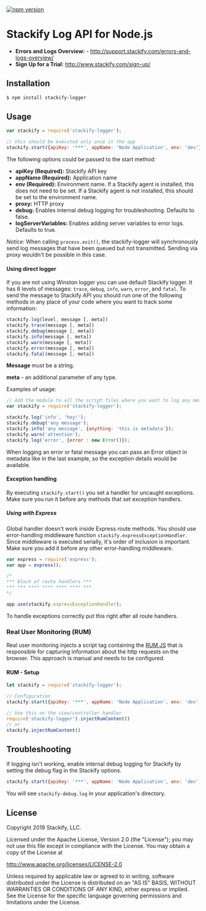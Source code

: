 [![npm version](https://badge.fury.io/js/stackify-logger.svg)](http://badge.fury.io/js/stackify-logger)

# Stackify Log API for Node.js

* **Errors and Logs Overview:** - http://support.stackify.com/errors-and-logs-overview/
* **Sign Up for a Trial:** http://www.stackify.com/sign-up/

## Installation
```bash
$ npm install stackify-logger
```

## Usage

```js
var stackify = require('stackify-logger');

// this should be executed only once in the app
stackify.start({apiKey: '***', appName: 'Node Application', env: 'dev'});
```
The following options could be passed to the start method:
* __apiKey (Required):__ Stackify API key
* __appName (Required):__ Application name
* __env (Required):__ Environment name. If a Stackify agent is installed, this does not need to be set. If a Stackify agent is not installed, this should be set to the environment name.
* __proxy:__ HTTP proxy
* __debug:__ Enables internal debug logging for troubleshooting. Defaults to false.
* __logServerVariables:__ Enables adding server variables to error logs. Defaults to true.

*Notice:* When calling `process.exit()`, the stackify-logger will synchronously send log messages that have been queued but not transmitted. Sending via proxy wouldn't be possible in this case.

#### Using direct logger

If you are not using Winston logger you can use default Stackify logger. It has 6 levels of messages: `trace`, `debug`, `info`, `warn`, `error`, and `fatal`. To send the message to Stackify API you should run one of the following methods in any place of your code where you want to track some information:
```js
stackify.log(level, message [, meta])
stackify.trace(message [, meta])
stackify.debug(message [, meta])
stackify.info(message [, meta])
stackify.warn(message [, meta])
stackify.error(message [, meta])
stackify.fatal(message [, meta])
```

**Message** must be a string.

**meta** - an additional parameter of any type.

Examples of usage:
```js
// Add the module to all the script files where you want to log any messages.
var stackify = require('stackify-logger');

stackify.log('info', 'hey!');
stackify.debug('any message');
stackify.info('any message', {anything: 'this is metadata'});
stackify.warn('attention');
stackify.log('error', {error : new Error()});
```
When logging an error or fatal message you can pass an Error object in metadata like in the last example, so the exception details would be available.

#### Exception handling
By executing `stackify.start()` you set a handler for uncaught exceptions.
Make sure you run it before any methods that set exception handlers.

##### Using with Express
Global handler doesn't work inside Express route methods.
You should use error-handling middleware function `stackify.expressExceptionHandler`. Since middleware is executed serially, it's order of inclusion is important. Make sure you add it before any other error-handling middleware.

```js
var express = require('express');
var app = express();

/* 
*** block of route handlers ***
*** *** **** **** **** **** ***
*/

app.use(stackify.expressExceptionHandler);
```

To handle exceptions correctly put this right after all route handlers.

### **Real User Monitoring (RUM)**

Real user monitoring injects a script tag containing the [RUM JS](https://stackify.com/retrace-real-user-monitoring/) that is responsible for capturing information about the http requests on the browser. This approach is manual and needs to be configured.

#### RUM - Setup

```js
let stackify = require('stackify-logger');

// Configuration
stackify.start({apiKey: '***', appName: 'Node Application', env: 'dev', rumKey: 'YourRumKey'});

// Use this on the view/controller handler
require('stackify-logger').injectRumContent()
// or
stackify.injectRumContent()
```

## Troubleshooting

If logging isn't working, enable internal debug logging for Stackify by setting the debug flag in the Stackify options.

```js
stackify.start({apiKey: '***', appName: 'Node Application', env: 'dev', debug: true});
```

You will see `stackify-debug.log` in your application's directory.

## License

Copyright 2019 Stackify, LLC.

Licensed under the Apache License, Version 2.0 (the "License");
you may not use this file except in compliance with the License.
You may obtain a copy of the License at

   http://www.apache.org/licenses/LICENSE-2.0

Unless required by applicable law or agreed to in writing, software
distributed under the License is distributed on an "AS IS" BASIS,
WITHOUT WARRANTIES OR CONDITIONS OF ANY KIND, either express or implied.
See the License for the specific language governing permissions and
limitations under the License.
